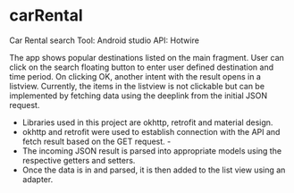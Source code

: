 # carRental

Car Rental search 
Tool: Android studio
API: Hotwire

The app shows popular destinations listed on the main fragment. User can click on the search floating button to enter user defined destination and time period. On clicking OK, another intent with the result opens in a listview. Currently, the items in the listview is not clickable but can be implemented by fetching data using the deeplink from the initial JSON request. 
- Libraries used in this project are okhttp, retrofit and material design. 
- okhttp and retrofit were used to establish connection with the API and fetch result based on the GET request. -
- The incoming JSON result is parsed into appropriate models using the respective getters and setters. 
- Once the data is in and parsed, it is then added to the list view using an adapter. 

